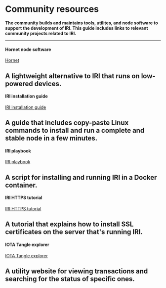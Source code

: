 # Community resources

**The community builds and maintains tools, utilites, and node software to support the development of IRI. This guide includes links to relevant community projects related to IRI.**

---------------
#### __Hornet node software__ ####
[Hornet](https://github.com/gohornet/hornet)

A lightweight alternative to IRI that runs on low-powered devices.
---
#### __IRI installation guide__ ####
[IRI installation guide](https://www.iota.partners/)

A guide that includes copy-paste Linux commands to install and run a complete and stable node in a few minutes.
---
#### __IRI playbook__ ####
[IRI playbook](https://github.com/nuriel77/iri-playbook)

A script for installing and running IRI in a Docker container.
---
#### __IRI HTTPS tutorial__ ####
[IRI HTTPS tutorial](https://ecosystem.iota.org/tutorials/https-node-tutorial)

A tutorial that explains how to install SSL certificates on the server that's running IRI.
---
#### __IOTA Tangle explorer__ ####
[IOTA Tangle explorer](https://thetangle.org/)

A utility website for viewing transactions and searching for the status of specific ones.
---------------